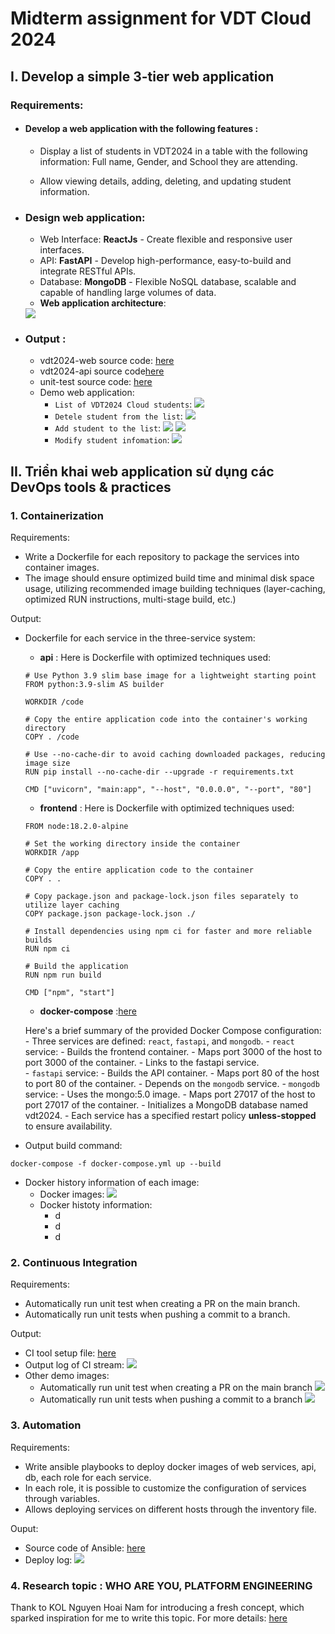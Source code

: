 # Midterm assignment for VDT Cloud 2024

## I. Develop a simple 3-tier web application

### Requirements:

-   #### Develop a web application with the following features :
    -   Display a list of students in VDT2024 in a table with the following information: Full name, Gender, and School they are attending.

    - Allow viewing details, adding, deleting, and updating student information.

- ### Design web application:
    - Web Interface: **ReactJs** - Create flexible and responsive user interfaces.
    - API: **FastAPI** - Develop high-performance, easy-to-build and integrate RESTful APIs.
    - Database: **MongoDB** - Flexible NoSQL database, scalable and capable of handling large volumes of data.
    - **Web application architecture**:
    <img src= images/3tier-architecture.png>

- ### Output :
    - vdt2024-web source code: [here](https://github.com/jasmine150720/vdt2024-web)
    - vdt2024-api source code[here](https://github.com/jasmine150720/vdt2024-api)
    - unit-test source code: [here](https://github.com/jasmine150720/vdt2024/tree/main/api/test)
    - Demo web application:
        - `List of VDT2024 Cloud students`:
            <img src= images/list-students.png>
        - `Detele student from the list`:
            <img src= images/delete-students.png>
        - `Add student to the list`:
             <img src= images/add-student.png>
             <img src= images/add-sucessfully.png>
        - `Modify student infomation`:
            <img src= images/modify-student.png>


## II. Triển khai web application sử dụng các DevOps tools & practices

### 1. Containerization

Requirements:

-   Write a Dockerfile for each repository to package the services into container images.
-   The image should ensure optimized build time and minimal disk space usage, utilizing recommended image building techniques (layer-caching, optimized RUN instructions, multi-stage build, etc.)

Output:

-   Dockerfile for each service in the three-service system:
    -   **api** : Here is Dockerfile with optimized techniques used:
      ```
      # Use Python 3.9 slim base image for a lightweight starting point
      FROM python:3.9-slim AS builder

      WORKDIR /code

      # Copy the entire application code into the container's working directory
      COPY . /code

      # Use --no-cache-dir to avoid caching downloaded packages, reducing image size
      RUN pip install --no-cache-dir --upgrade -r requirements.txt

      CMD ["uvicorn", "main:app", "--host", "0.0.0.0", "--port", "80"]
      ```
    -   **frontend** : Here is Dockerfile with optimized techniques used:
      ```
      FROM node:18.2.0-alpine

      # Set the working directory inside the container
      WORKDIR /app

      # Copy the entire application code to the container
      COPY . .

      # Copy package.json and package-lock.json files separately to utilize layer caching
      COPY package.json package-lock.json ./

      # Install dependencies using npm ci for faster and more reliable builds
      RUN npm ci

      # Build the application
      RUN npm run build

      CMD ["npm", "start"]
      ```
    -   **docker-compose** :[here](https://github.com/jasmine150720/vdt2024/blob/main/docker-compose.yml)

    Here's a brief summary of the provided Docker Compose configuration:
        - Three services are defined: `react`, `fastapi`, and `mongodb`.
        - `react` service:
          - Builds the frontend container.
          - Maps port 3000 of the host to port 3000 of the container.
          - Links to the fastapi service.          
        - `fastapi` service:
          - Builds the API container.
          - Maps port 80 of the host to port 80 of the container.
          - Depends on the `mongodb` service.
        - `mongodb` service:
          - Uses the mongo:5.0 image.
          - Maps port 27017 of the host to port 27017 of the container.
          - Initializes a MongoDB database named vdt2024.
        - Each service has a specified restart policy **unless-stopped** to ensure availability.
          
-   Output build command:
  ```
  docker-compose -f docker-compose.yml up --build
  ```  
-   Docker history information of each image:
    - Docker images:
      <img src= images/docker-images.png>
    - Docker histoty information:
      - d
      - d
      - d

### 2. Continuous Integration

Requirements:

-   Automatically run unit test when creating a PR on the main branch.
-   Automatically run unit tests when pushing a commit to a branch.

Output:
-   CI tool setup file: [here](https://github.com/jasmine150720/vdt2024/blob/main/.github/workflows/ci.yml)
-   Output log of CI stream:
    <img src= images/log-ci.png>
-   Other demo images:
    - Automatically run unit test when creating a PR on the main branch
        <img src= images/ci-2.png>
    - Automatically run unit tests when pushing a commit to a branch
        <img src= images/ci-1.png>

### 3. Automation
Requirements:
- Write ansible playbooks to deploy docker images of web services, api, db, each role for each service.
- In each role, it is possible to customize the configuration of services through variables.
- Allows deploying services on different hosts through the inventory file.

Ouput:
- Source code of Ansible: [here](https://github.com/jasmine150720/vdt2024/tree/main/ansible)
- Deploy log:
    <img src= images/ansible.png>
### 4. Research topic : WHO ARE YOU, PLATFORM ENGINEERING
Thank to KOL Nguyen Hoai Nam for introducing a fresh concept, which sparked inspiration for me to write this topic. For more details: [here]() 
